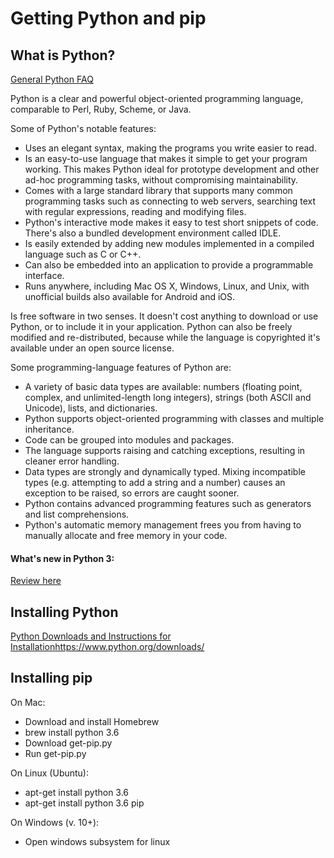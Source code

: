 # Getting Python and pip

## What is Python?

[General Python FAQ](https://docs.python.org/3/faq/general.html)

Python is a clear and powerful object-oriented programming language, comparable to Perl, Ruby, Scheme, or Java.

Some of Python's notable features:

- Uses an elegant syntax, making the programs you write easier to read.
- Is an easy-to-use language that makes it simple to get your program working. This makes Python ideal for prototype development and other ad-hoc programming tasks, without compromising maintainability.
- Comes with a large standard library that supports many common programming tasks such as connecting to web servers, searching text with regular expressions, reading and modifying files.
- Python's interactive mode makes it easy to test short snippets of code. There's also a bundled development environment called IDLE.
- Is easily extended by adding new modules implemented in a compiled language such as C or C++.
- Can also be embedded into an application to provide a programmable interface.
- Runs anywhere, including Mac OS X, Windows, Linux, and Unix, with unofficial builds also available for Android and iOS.

Is free software in two senses. It doesn't cost anything to download or use Python, or to include it in your application. Python can also be freely modified and re-distributed, because while the language is copyrighted it's available under an open source license.

Some programming-language features of Python are:

- A variety of basic data types are available: numbers (floating point, complex, and unlimited-length long integers), strings (both ASCII and Unicode), lists, and dictionaries.
- Python supports object-oriented programming with classes and multiple inheritance.
- Code can be grouped into modules and packages.
- The language supports raising and catching exceptions, resulting in cleaner error handling.
- Data types are strongly and dynamically typed. Mixing incompatible types (e.g. attempting to add a string and a number) causes an exception to be raised, so errors are caught sooner.
- Python contains advanced programming features such as generators and list comprehensions.
- Python's automatic memory management frees you from having to manually allocate and free memory in your code.

#### What's new in Python 3:
[Review here](https://docs.python.org/3/whatsnew/3.0.html)

## Installing Python
[Python Downloads and Instructions for Installation]()https://www.python.org/downloads/

## Installing pip

On Mac:

- Download and install Homebrew
- brew install python 3.6
- Download get-pip.py
- Run get-pip.py

On Linux (Ubuntu):

- apt-get install python 3.6
- apt-get install python 3.6 pip

On Windows (v. 10+):

- Open windows subsystem for linux